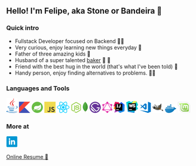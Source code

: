 ## Hello! I'm Felipe, aka Stone or Bandeira 🖖

### Quick intro
- Fullstack Developer focused on Backend 👨‍💻
- Very curious, enjoy learning new things everyday 📖
- Father of three amazing kids 🚸
- Husband of a super talented [baker](https://deulicias.com) 🍰 💝
- Friend with the best hug in the world (that's what I've been told) 🤗
- Handy person, enjoy finding alternatives to problems. 👨‍🔧
  
### Languages and Tools

![Java](https://raw.githubusercontent.com/fbandeirac/fbandeirac/main/icons/java.png "Java")
![Kotlin](https://raw.githubusercontent.com/fbandeirac/fbandeirac/main/icons/kotlin.png "Kotlin")
![Spring](https://raw.githubusercontent.com/fbandeirac/fbandeirac/main/icons/spring.png "Spring")
![JavaScript](https://raw.githubusercontent.com/fbandeirac/fbandeirac/main/icons/js.png "JavaScript")
![ReactJS](https://raw.githubusercontent.com/fbandeirac/fbandeirac/main/icons/react.png "React")
![NodeJs](https://raw.githubusercontent.com/fbandeirac/fbandeirac/main/icons/node.png "NodeJS")
![MongoDB](https://raw.githubusercontent.com/fbandeirac/fbandeirac/main/icons/mongodb.png "MongoDB")
![GatsbyJS](https://raw.githubusercontent.com/fbandeirac/fbandeirac/main/icons/gatsbyjs.png "GatsbyJS")
![GraphQl](https://raw.githubusercontent.com/fbandeirac/fbandeirac/main/icons/graphql.png "GraphQl")
![IntelliJ](https://raw.githubusercontent.com/fbandeirac/fbandeirac/main/icons/intellij.png "IntelliJ")
![WebStorm](https://raw.githubusercontent.com/fbandeirac/fbandeirac/main/icons/webstorm.png "WebStorm")
![VSCode](https://raw.githubusercontent.com/fbandeirac/fbandeirac/main/icons/vscode.png "VSCode")
![Gimp](https://raw.githubusercontent.com/fbandeirac/fbandeirac/main/icons/gimp.png "Gimp")
![Docker](https://raw.githubusercontent.com/fbandeirac/fbandeirac/main/icons/docker.png "Docker")
![Linux Mint](https://raw.githubusercontent.com/fbandeirac/fbandeirac/main/icons/lmint.png "Linux Mint")

### More at

[![LinkedIn](https://raw.githubusercontent.com/fbandeirac/fbandeirac/main/icons/linkedin.png "LinkedIn Profile")](https://www.linkedin.com/in/fbandeirac)

[Online Resume 📄](https://fbandeirac.github.io/)
